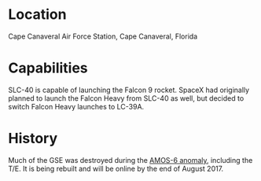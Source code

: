 <!-- TITLE: CCAFS SLC-40 -->
<!-- SUBTITLE: Cape Canaveral Air Force Station's Space Launch Complex 40 is one of two East Coast launchpads. -->

# Location
Cape Canaveral Air Force Station, Cape Canaveral, Florida

# Capabilities
SLC-40 is capable of launching the Falcon 9 rocket. SpaceX had originally planned to launch the Falcon Heavy from SLC-40 as well, but decided to switch Falcon Heavy launches to LC-39A.

# History
Much of the GSE was destroyed during the [AMOS-6 anomaly](mission-amos-6), including the T/E. It is being rebuilt and will be online by the end of August 2017.
